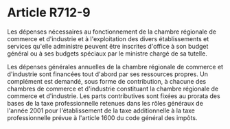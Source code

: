 # Article R712-9

Les dépenses nécessaires au fonctionnement de la chambre régionale de commerce et d'industrie et à l'exploitation des divers établissements et services qu'elle administre peuvent être inscrites d'office à son budget général ou à ses budgets spéciaux par le ministre chargé de sa tutelle.

Les dépenses générales annuelles de la chambre régionale de commerce et d'industrie sont financées tout d'abord par ses ressources propres. Un complément est demandé, sous forme de contribution, à chacune des chambres de commerce et d'industrie constituant la chambre régionale de commerce et d'industrie. Les parts contributives sont fixées au prorata des bases de la taxe professionnelle retenues dans les rôles généraux de l'année 2001 pour l'établissement de la taxe additionnelle à la taxe professionnelle prévue à l'article 1600 du code général des impôts.
